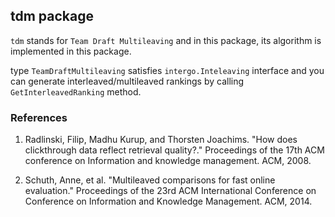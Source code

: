 ## tdm package

`tdm` stands for `Team Draft Multileaving` and in this package, its algorithm is implemented in this package.

type `TeamDraftMultileaving` satisfies `intergo.Inteleaving` interface and you can generate
interleaved/multileaved rankings by calling `GetInterleavedRanking` method.

### References

1. Radlinski, Filip, Madhu Kurup, and Thorsten Joachims. "How does clickthrough data reflect retrieval quality?." Proceedings of the 17th ACM conference on Information and knowledge management. ACM, 2008.

2. Schuth, Anne, et al. "Multileaved comparisons for fast online evaluation." Proceedings of the 23rd ACM International Conference on Conference on Information and Knowledge Management. ACM, 2014.
